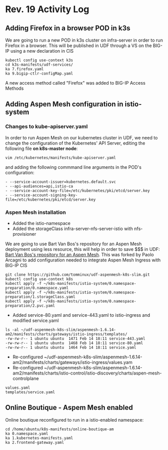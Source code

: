 # Rev. 19 Activity Log

## Adding Firefox in a browser POD in k3s

We are going to run a new POD in k3s cluster on infra-server in order to run Firefox in a browser. This will be published in UDF through a VS on the BIG-IP using a new declaration in CIS

    kubectl config use-context k3s
    cd k3s-manifests/udf-services/
    ka 7.firefox.yaml
    ka 9.bigip-ctlr-configMap.yaml
    
A new access method called "Firefox" was added to BIG-IP Access Methods

## Adding Aspen Mesh configuration in istio-system

### Changes to kube-apiserver.yaml
In order to run Aspen Mesh on our kubernetes cluster in UDF, we need to change the configuration of the Kubernetes' API Server, editing the following file **on k8s-master node**:

    vim /etc/kubernetes/manifests/kube-apiserver.yaml
    
and adding the following commmand line arguments in the POD's configuration:

    - --service-account-issuer=kubernetes.default.svc
    - --api-audiences=api,istio-ca
    - --service-account-key-file=/etc/kubernetes/pki/etcd/server.key
    - --service-account-signing-key-file=/etc/kubernetes/pki/etcd/server.key
    
### Aspen Mesh installation

- Added the istio-namespace
- Added the storageClass infra-server-nfs-server-istio with nfs-provisioner

We are going to use Bart Van Bos's repository for an Aspen Mesh deployment using less resource, this will help in order to save $$$ in UDF: [Bart Van Bos's repository for an Aspen Mesh](https://github.com/CloudDevOpsEMEA/udf-aspenmesh-k8s-slim). This was forked by Paolo Arcagni to add configuration needed to integrate Aspen Mesh Ingress with BIG-IP CIS

    git clone https://github.com/tomminux/udf-aspenmesh-k8s-slim.git
    kubectl config use-context k8s
    kubectl apply -f ~/k8s-manifests/istio-system/0.namespace-preparation/0.namespace.yaml
    kubectl apply -f ~/k8s-manifests/istio-system/0.namespace-preparation/1.storageClass.yaml
    kubectl apply -f ~/k8s-manifests/istio-system/0.namespace-preparation/2.pvc.yaml
    
- Added service-80.yaml and service-443.yaml to istio-ingress and modified service.yaml

```   
ls -al ~/udf-aspenmesh-k8s-slim/aspenmesh-1.6.14-am2/manifests/charts/gateways/istio-ingress/templates/
-rw-rw-r-- 1 ubuntu ubuntu  1471 Feb 14 18:11 service-443.yaml
-rw-rw-r-- 1 ubuntu ubuntu  1468 Feb 14 18:11 service-80.yaml
-rw-rw-r-- 1 ubuntu ubuntu  1464 Feb 14 18:11 service.yaml
```
    
- Re-configured ~/udf-aspenmesh-k8s-slim/aspenmesh-1.6.14-am2/manifests/charts/gateways/istio-ingress/values.yam
- Re-configured ~/udf-aspenmesh-k8s-slim/aspenmesh-1.6.14-am2/manifests/charts/istio-control/istio-discovery/charts/aspen-mesh-controlplane

```
values.yaml
templates/service.yaml
```

## Online Boutique - Aspem Mesh enabled

Online boutique reconfigured to run in a istio-enabled namespace:

    cd /home/ubuntu/k8s-manifests/online-boutique-am 
    ka 0.namespace.yaml
    ka 1.kubernetes-manifests.yaml
    ka 2.frontend-gateway.yaml
    
    